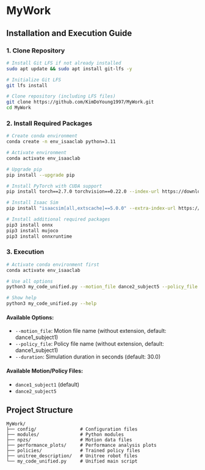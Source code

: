# MyWork

## Installation and Execution Guide

### 1. Clone Repository

```bash
# Install Git LFS if not already installed
sudo apt update && sudo apt install git-lfs -y

# Initialize Git LFS
git lfs install

# Clone repository (including LFS files)
git clone https://github.com/KimDoYoung1997/MyWork.git
cd MyWork
```

### 2. Install Required Packages

```bash
# Create conda environment
conda create -n env_isaaclab python=3.11

# Activate environment
conda activate env_isaaclab

# Upgrade pip
pip install --upgrade pip

# Install PyTorch with CUDA support
pip install torch==2.7.0 torchvision==0.22.0 --index-url https://download.pytorch.org/whl/cu128

# Install Isaac Sim
pip install "isaacsim[all,extscache]==5.0.0" --extra-index-url https://pypi.nvidia.com

# Install additional required packages
pip3 install onnx
pip3 install mujoco
pip3 install onnxruntime
```

### 3. Execution

```bash
# Activate conda environment first
conda activate env_isaaclab

# Use all options
python3 my_code_unified.py --motion_file dance2_subject5 --policy_file dance2_subject5 --duration 30.0

# Show help
python3 my_code_unified.py --help
```

#### Available Options:
- `--motion_file`: Motion file name (without extension, default: dance1_subject1)
- `--policy_file`: Policy file name (without extension, default: dance1_subject1)  
- `--duration`: Simulation duration in seconds (default: 30.0)

#### Available Motion/Policy Files:
- `dance1_subject1` (default)
- `dance2_subject5`


## Project Structure

```
MyWork/
├── config/                # Configuration files
├── modules/               # Python modules
├── npzs/                  # Motion data files
├── performance_plots/     # Performance analysis plots
├── policies/              # Trained policy files
├── unitree_description/   # Unitree robot files
└── my_code_unified.py     # Unified main script
```
